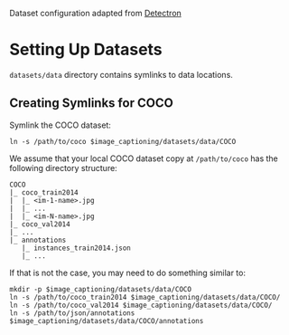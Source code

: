 Dataset configuration adapted from [Detectron](https://github.com/facebookresearch/Detectron/blob/master/detectron/datasets/data/README.md)

# Setting Up Datasets

`datasets/data` directory contains symlinks to data locations.

## Creating Symlinks for COCO

Symlink the COCO dataset:

```
ln -s /path/to/coco $image_captioning/datasets/data/COCO
```

We assume that your local COCO dataset copy at `/path/to/coco` has the following directory structure:

```
COCO
|_ coco_train2014
|  |_ <im-1-name>.jpg
|  |_ ...
|  |_ <im-N-name>.jpg
|_ coco_val2014
|_ ...
|_ annotations
   |_ instances_train2014.json
   |_ ...
```

If that is not the case, you may need to do something similar to:

```
mkdir -p $image_captioning/datasets/data/COCO
ln -s /path/to/coco_train2014 $image_captioning/datasets/data/COCO/
ln -s /path/to/coco_val2014 $image_captioning/datasets/data/COCO/
ln -s /path/to/json/annotations $image_captioning/datasets/data/COCO/annotations
```